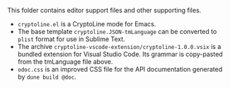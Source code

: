 This folder contains editor support files and other supporting files.

* `cryptoline.el` is a CryptoLine mode for Emacs.
* The base template `cryptoline.JSON-tmLanguage` can be converted to
  `plist` format for use in Sublime Text.
* The archive `cryptoline-vscode-extension/cryptoline-1.0.0.vsix` is a
  bundled extension for Visual Studio Code. Its grammar is copy-pasted
  from the tmLanguage file above.
* `odoc.css` is an improved CSS file for the API documentation generated
  by `dune build @doc`.
